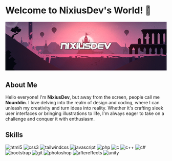 <h1 align="left">Welcome to NixiusDev's World! 🌹</h1>

<div align="center">
  <img src="nixiusdev-header.gif" alt="Nixius">
</div>

## About Me
Hello everyone! I'm **NixiusDev**, but away from the screen, people call me **Nourddin**. I love delving into the realm of design and coding, where I can unleash my creativity and turn ideas into reality. Whether it's crafting sleek user interfaces or bringing illustrations to life, I'm always eager to take on a challenge and conquer it with enthusiasm.

## Skills

![html5](https://img.shields.io/badge/-HTML5-E34F26?logo=HTML5&style=for-the-badge&logoColor=white)
![css3](https://img.shields.io/badge/-CSS3-1572B6?logo=CSS3&style=for-the-badge&logoColor=white)
![tailwindcss](https://img.shields.io/badge/-TAILWIND%20CSS-38B2AC?logo=Tailwind%20CSS&style=for-the-badge&logoColor=white)
![javascript](https://img.shields.io/badge/JavaScript-F7DF1E?logo=javascript&logoColor=000&style=for-the-badge)
![php](https://img.shields.io/badge/-PHP-777BB4?logo=PHP&style=for-the-badge&logoColor=white)
![c](https://img.shields.io/badge/-C-A8B9CC?logo=C&style=for-the-badge&logoColor=white)
![c++](https://img.shields.io/badge/-C++-00599C?logo=C%2B%2B&style=for-the-badge&logoColor=white)
![c#](https://img.shields.io/badge/-C%23-239120?logo=C%20Sharp&style=for-the-badge&logoColor=white)
![bootstrap](https://img.shields.io/badge/-BOOTSTRAP-7952B3?logo=Bootstrap&style=for-the-badge&logoColor=white)
![git](https://img.shields.io/badge/-GIT-F05032?logo=Git&style=for-the-badge&logoColor=white)
![photoshop](https://img.shields.io/badge/-PHOTOSHOP-31A8FF?logo=Adobe%20Photoshop&style=for-the-badge&logoColor=white)
![aftereffects](https://img.shields.io/badge/Adobe%20After%20Effects-99F?logo=adobeaftereffects&logoColor=fff&style=for-the-badge)
![unity](https://img.shields.io/badge/Unity-100000?style=for-the-badge&logo=unity&logoColor=white)
